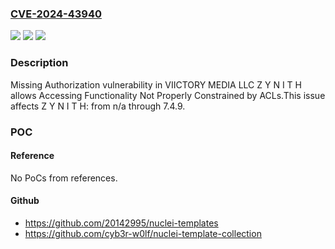 ### [CVE-2024-43940](https://cve.mitre.org/cgi-bin/cvename.cgi?name=CVE-2024-43940)
![](https://img.shields.io/static/v1?label=Product&message=Z%20Y%20N%20I%20T%20H&color=blue)
![](https://img.shields.io/static/v1?label=Version&message=n%2Fa%3C%3D%207.4.9%20&color=brighgreen)
![](https://img.shields.io/static/v1?label=Vulnerability&message=CWE-862%20Missing%20Authorization&color=brighgreen)

### Description

Missing Authorization vulnerability in VIICTORY MEDIA LLC Z Y N I T H allows Accessing Functionality Not Properly Constrained by ACLs.This issue affects Z Y N I T H: from n/a through 7.4.9.

### POC

#### Reference
No PoCs from references.

#### Github
- https://github.com/20142995/nuclei-templates
- https://github.com/cyb3r-w0lf/nuclei-template-collection

